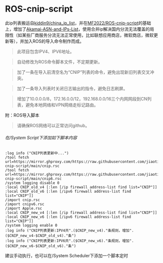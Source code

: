 # ROS-cnip-script

此ip列表搬运自[kiddin9/china_ip_list](https://github.com/kiddin9/china_ip_list)，并在[MF2022/ROS-cnip-script](https://github.com/DMF2022/ROS-cnip-script)的基础上，增加了[Akamai-ASN-and-IPs-List](https://github.com/SecOps-Institute/Akamai-ASN-and-IPs-List)，使用合并ip解决国内分流无法覆盖的局限性（如某些厂商服务分流无法正常使用，比如联想应用商店，微软商店，微软更新等），并加入ROS的导入命令制作而成。


>此项目包含IPV4、IPV6地址。

>自动修改为ROS命令脚本文件，不定期更新。

>加了一条在导入前清空名为“CNIP”列表的命令，避免出现新旧列表交叉冲突。

>加了一条导入列表时关闭日志输出的指令，避免日志刷屏。

>增加了10.0.0.0/8，172.16.0.0/12，192.168.0.0/16三个内网网段到CN列表，避免本地网络和VPN网络走标记路由。

附：ROS导入脚本

>请确保ROS网络可以正常访问github。

###### 在/System Script下添加如下脚本内容
```
:log info ("CNIP列表更新中...")
/tool fetch url=https://mirror.ghproxy.com/https://raw.githubusercontent.com/jiaoting/ROS-cnip-script/main/cnip.rsc
/tool fetch url=https://mirror.ghproxy.com/https://raw.githubusercontent.com/jiaoting/ROS-cnip-script/main/cnip6.rsc
/system logging disable 0
:local CNIP_old_v4 [:len [/ip firewall address-list find list="CNIP"]]
:local CNIP_old_v6 [:len [/ipv6 firewall address-list find list="CNIP"]]
/import cnip.rsc
/import cnipv6.rsc
/import Apple.rsc
:local CNIP_new_v4 [:len [/ip firewall address-list find list="CNIP"]]
:local CNIP_new_v6 [:len [/ipv6 firewall address-list find list="CNIP"]]
/system logging enable 0
:log info ("CNIP列表更新:IPV4共".($CNIP_new_v4)."条规则，增加".($CNIP_new_v4-$CNIP_old_v4)."条")
:log info ("CNIP列表更新:IPV6共".($CNIP_new_v6)."条规则，增加".($CNIP_new_v6-$CNIP_old_v6)."条")
```

建议手动执行，也可以在/System Scheduler下添加一个脚本定时
